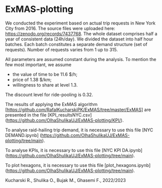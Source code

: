 # ExMAS-plotting

We conducted the experiment based on actual trip requests in New York City from 2016. The source files were uploaded here: https://zenodo.org/records/7437768. 
The whole dataset comprises half a year of consistent data (24h/day). We divided the dataset into half hour batches. Each batch constitutes a separate demand structure (set of requests). Number of requests varies from 1 up to 315.

All parameters are assumed constant during the analysis. To mention the few most important, we assume 
- the value of time to be 11.6 $/h; 
- price of 1.38 $/km; 
- willingness to share at level 1.3. 

The discount level for ride-pooling is 0.32. 

The results of applying the ExMAS algorithm [https://github.com/RafalKucharskiPK/ExMAS/tree/master/ExMAS] are presented in the file [KPI_resultsNYC.csv] (https://github.com/OlhaShulikaUJ/ExMAS-plotting/KPI/).

To analyse raid-hailing trip demand, it is necessary to use this file [NYC DEMAND.ipynb] (https://github.com/OlhaShulikaUJ/ExMAS-plotting/tree/main).

To analyse KPIs, it is necessary to use this file [NYC KPI DA.ipynb] (https://github.com/OlhaShulikaUJ/ExMAS-plotting/tree/main).

To plot hexagons, it is necessary to use this file [plot_hexagons.ipynb] (https://github.com/OlhaShulikaUJ/ExMAS-plotting/tree/main).

Kucharski R., Shulika O., Bujak M., Ghasemi F., 2022/2023

